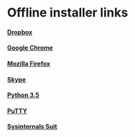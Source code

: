 # Offline installer links

#### [Dropbox](https://www.dropbox.com/downloading?full=1&os=win)

#### [Google Chrome](https://www.google.com/intl/en/chrome/browser/desktop/index.html?standalone=1)

#### [Mozilla Firefox](https://download.mozilla.org/?product=firefox-latest-ssl&os=win64&lang=en-US)

#### [Skype](http://go.skype.com/windows.desktop.download)

#### [Python 3.5](https://www.python.org/ftp/python/3.5.4/python-3.5.4-amd64.exe)

#### [PuTTY](https://the.earth.li/~sgtatham/putty/latest/w64/putty.zip)

#### [Sysinternals Suit](https://download.sysinternals.com/files/SysinternalsSuite.zip)
